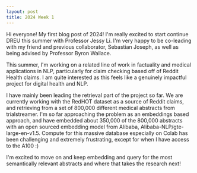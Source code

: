 ```yaml
---
layout: post
title: 2024 Week 1
---
```


Hi everyone! My first blog post of 2024!
I'm really excited to start continue DREU this summer with Professor Jessy Li. I'm very happy to be co-leading with my friend and previous collaborator, Sebastian Joseph, as well as being advised by Professor Byron Wallace.

This summer, I'm working on a related line of work in factuality and medical applications in NLP, particularly for claim checking based off of Reddit Health claims. I am quite interested as this feels like a genuinely impactful project for digital health and NLP.

I have mainly been leading the retrieval part of the project so far.
We are currently working with the RedHOT dataset as a source of Reddit claims, and retrieving from a set of 800,000 different medical abstracts from trialstreamer.
I'm so far approaching the problem as an embeddings based approach, and have embedded about 350,000 of the 800,000 abstracts with an open sourced embedding model from Alibaba, Alibaba-NLP/gte-large-en-v1.5.
Compute for this massive database especially on Colab has been challenging and extremely frustrating, except for when I have access to the A100 :)

I'm excited to move on and keep embedding and query for the most semantically relevant abstracts and where that takes the research next!
